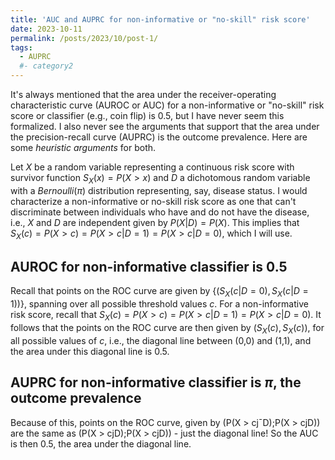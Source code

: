 ```yaml
---
title: 'AUC and AUPRC for non-informative or "no-skill" risk score'
date: 2023-10-11
permalink: /posts/2023/10/post-1/
tags:
  - AUPRC
  #- category2
---
```


It's always mentioned that the area under the receiver-operating characteristic curve (AUROC or AUC) for a non-informative or "no-skill" risk score or classifier (e.g., coin flip) is 0.5, but I have never seem this formalized. I also never see the arguments that support that the area under the precision-recall curve (AUPRC) is the outcome prevalence. Here are some *heuristic arguments* for both.

Let $X$ be a random variable representing a continuous risk score with survivor function $S_X(x) = P(X > x)$ and $D$ a dichotomous random variable with a $Bernoulli(\pi)$ distribution representing, say, disease status. I would characterize a non-informative or no-skill risk score as one that can't discriminate between individuals who have and do not have the disease, i.e., $X$ and $D$ are independent given by $P(X|D) = P(X)$. This implies that $S_X(c) = P(X > c) = P(X > c|D = 1) = P(X > c|D=0)$, which I will use.

## AUROC for non-informative classifier is 0.5
Recall that points on the ROC curve are given by $\{\left(S_X(c|D=0), S_X(c|D=1)\right)\}$, spanning over all possible threshold values $c$. For a non-informative risk score, recall that $S_X(c) = P(X > c) = P(X > c|D = 1) = P(X > c|D=0)$. It follows that the points on the ROC curve are then given by $\left(S_X(c), S_X(c)\right),$ for all possible values of $c$, i.e., the diagonal line between (0,0) and (1,1), and the area under this diagonal line is 0.5. 

## AUPRC for non-informative classifier is $\pi$, the outcome prevalence
Because of this, points on the ROC curve, given by (P(X > cj¯D);P(X > cjD)) are the same as
(P(X > cjD);P(X > cjD)) - just the diagonal line! So the AUC is then 0.5, the area under the diagonal line.

